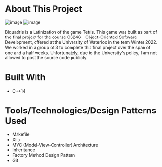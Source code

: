 # About This Project

![image](https://user-images.githubusercontent.com/64212628/162588461-17917f40-1c43-4d51-ac12-032733dadd29.png)
![image](https://user-images.githubusercontent.com/64212628/162588501-7d0d7249-a997-47bd-93b9-eb5960b694a0.png)


Biquadris is a Latinization of the game Tetris. This game was built as part of the final project for the course CS246 - Object-Oriented Software Development, offered at the University of Waterloo in the term Winter 2022. We worked in a group of 3 to complete this final project over the span of one and a half weeks. Unfortunately, due to the University's policy, I am not allowed to post the source code publicly.
# Built With
- C++14
# Tools/Technologies/Design Patterns Used
- Makefile
- Xlib
- MVC (Model-View-Controller) Architecture
- Inheritance
- Factory Method Design Pattern
- Git

